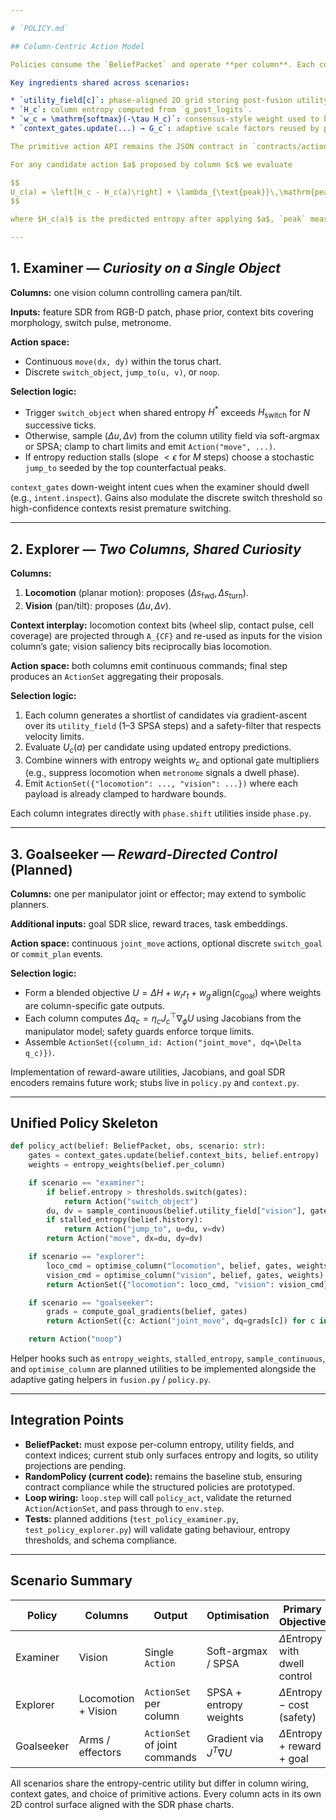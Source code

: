 ```yaml
---

# `POLICY.md`

## Column-Centric Action Model

Policies consume the `BeliefPacket` and operate **per column**. Each column maintains its own 2D motor chart, utility field, and entropy estimate; shared behaviour emerges by weighting the columns with entropy-derived gains and the adaptive context gates described in `DESIGN.md`.

Key ingredients shared across scenarios:

* `utility_field[c]`: phase-aligned 2D grid storing post-fusion utility estimates for column $c$.
* `H_c`: column entropy computed from `g_post_logits`.
* `w_c = \mathrm{softmax}(-\tau H_c)`: consensus-style weight used to blend column proposals.
* `context_gates.update(...) → G_c`: adaptive scale factors reused by policy-side heuristics (e.g., down-weight locomotion when intent bits favour inspection).

The primitive action API remains the JSON contract in `contracts/action.schema.json`. Policies may return a singular `Action` or an `ActionSet` bucketed by column ID.

For any candidate action $a$ proposed by column $c$ we evaluate

$$
U_c(a) = \left[H_c - H_c(a)\right] + \lambda_{\text{peak}}\,\mathrm{peak}(a) - \lambda_{\text{cost}}\,\mathrm{cost}(a),
$$

where $H_c(a)$ is the predicted entropy after applying $a$, `peak` measures the sharpness of the resulting logits (max or mean of Top-K), and `cost` captures motor expenditure or safety penalties. Scenario-specific sections detail how $a$ is sampled and scored.

---
```


## 1. Examiner — *Curiosity on a Single Object*

**Columns:** one vision column controlling camera pan/tilt.

**Inputs:** feature SDR from RGB-D patch, phase prior, context bits covering morphology, switch pulse, metronome.

**Action space:**

* Continuous `move(dx, dy)` within the torus chart.
* Discrete `switch_object`, `jump_to(u, v)`, or `noop`.

**Selection logic:**

* Trigger `switch_object` when shared entropy $H^*$ exceeds $H_{\text{switch}}$ for $N$ successive ticks.
* Otherwise, sample $(\Delta u, \Delta v)$ from the column utility field via soft-argmax or SPSA; clamp to chart limits and emit `Action("move", ...)`.
* If entropy reduction stalls (slope $<\epsilon$ for $M$ steps) choose a stochastic `jump_to` seeded by the top counterfactual peaks.

`context_gates` down-weight intent cues when the examiner should dwell (e.g., `intent.inspect`). Gains also modulate the discrete switch threshold so high-confidence contexts resist premature switching.

---

## 2. Explorer — *Two Columns, Shared Curiosity*

**Columns:**

1. **Locomotion** (planar motion): proposes $(\Delta s_{\text{fwd}}, \Delta s_{\text{turn}})$.
2. **Vision** (pan/tilt): proposes $(\Delta u, \Delta v)$.

**Context interplay:** locomotion context bits (wheel slip, contact pulse, cell coverage) are projected through `A_{CF}` and re-used as inputs for the vision column’s gate; vision saliency bits reciprocally bias locomotion.

**Action space:** both columns emit continuous commands; final step produces an `ActionSet` aggregating their proposals.

**Selection logic:**

1. Each column generates a shortlist of candidates via gradient-ascent over its `utility_field` (1–3 SPSA steps) and a safety-filter that respects velocity limits.
2. Evaluate $U_c(a)$ per candidate using updated entropy predictions.
3. Combine winners with entropy weights $w_c$ and optional gate multipliers (e.g., suppress locomotion when `metronome` signals a dwell phase).
4. Emit `ActionSet({"locomotion": ..., "vision": ...})` where each payload is already clamped to hardware bounds.

Each column integrates directly with `phase.shift` utilities inside `phase.py`.

---

## 3. Goalseeker — *Reward-Directed Control* (Planned)

**Columns:** one per manipulator joint or effector; may extend to symbolic planners.

**Additional inputs:** goal SDR slice, reward traces, task embeddings.

**Action space:** continuous `joint_move` actions, optional discrete `switch_goal` or `commit_plan` events.

**Selection logic:**

* Form a blended objective $U = \Delta H + w_r r_t + w_g\,\text{align}(c_{\text{goal}})$ where weights are column-specific gate outputs.
* Each column computes $\Delta q_c = \eta_c J_c^{\top} \nabla_{\phi} U$ using Jacobians from the manipulator model; safety guards enforce torque limits.
* Assemble `ActionSet({column_id: Action("joint_move", dq=\Delta q_c)})`.

Implementation of reward-aware utilities, Jacobians, and goal SDR encoders remains future work; stubs live in `policy.py` and `context.py`.

---

## Unified Policy Skeleton

```python
def policy_act(belief: BeliefPacket, obs, scenario: str):
	gates = context_gates.update(belief.context_bits, belief.entropy)
	weights = entropy_weights(belief.per_column)

	if scenario == "examiner":
		if belief.entropy > thresholds.switch(gates):
			return Action("switch_object")
		du, dv = sample_continuous(belief.utility_field["vision"], gates)
		if stalled_entropy(belief.history):
			return Action("jump_to", u=du, v=dv)
		return Action("move", dx=du, dy=dv)

	if scenario == "explorer":
		loco_cmd = optimise_column("locomotion", belief, gates, weights)
		vision_cmd = optimise_column("vision", belief, gates, weights)
		return ActionSet({"locomotion": loco_cmd, "vision": vision_cmd})

	if scenario == "goalseeker":
		grads = compute_goal_gradients(belief, gates)
		return ActionSet({c: Action("joint_move", dq=grads[c]) for c in grads})

	return Action("noop")
```

Helper hooks such as `entropy_weights`, `stalled_entropy`, `sample_continuous`, and `optimise_column` are planned utilities to be implemented alongside the adaptive gating helpers in `fusion.py` / `policy.py`.

---

## Integration Points

* **BeliefPacket:** must expose per-column entropy, utility fields, and context indices; current stub only surfaces entropy and logits, so utility projections are pending.
* **RandomPolicy (current code):** remains the baseline stub, ensuring contract compliance while the structured policies are prototyped.
* **Loop wiring:** `loop.step` will call `policy_act`, validate the returned `Action`/`ActionSet`, and pass through to `env.step`.
* **Tests:** planned additions (`test_policy_examiner.py`, `test_policy_explorer.py`) will validate gating behaviour, entropy thresholds, and schema compliance.

---

## Scenario Summary

| Policy       | Columns           | Output                    | Optimisation    | Primary Objective                  |
| ------------ | ----------------- | ------------------------- | ----------------| ---------------------------------- |
| Examiner     | Vision            | Single `Action`           | Soft-argmax / SPSA | $\Delta$Entropy with dwell control |
| Explorer     | Locomotion + Vision | `ActionSet` per column  | SPSA + entropy weights | $\Delta$Entropy − cost (safety)    |
| Goalseeker   | Arms / effectors  | `ActionSet` of joint commands | Gradient via $J^T \nabla U$ | $\Delta$Entropy + reward + goal   |

All scenarios share the entropy-centric utility but differ in column wiring, context gates, and choice of primitive actions. Every column acts in its own 2D control surface aligned with the SDR phase charts.


